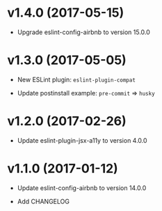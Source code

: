 # v1.4.0 (2017-05-15)

- Upgrade eslint-config-airbnb to version 15.0.0

# v1.3.0 (2017-05-05)

- New ESLint plugin: `eslint-plugin-compat`

- Update postinstall example: `pre-commit` => `husky`

# v1.2.0 (2017-02-26)

- Update eslint-plugin-jsx-a11y to version 4.0.0

# v1.1.0 (2017-01-12)

- Update eslint-config-airbnb to version 14.0.0

- Add CHANGELOG
